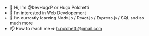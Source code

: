 - 👋 Hi, I’m @DevHugoP or Hugo Polchetti
- 👀 I’m interested in Web Developement 
- 🌱 I’m currently learning Node.js / React.js / Express.js / SQL and so much more 
- 📫 How to reach me => h.polchetti@gmail.com

<!---
DevHugoP/DevHugoP is a ✨ special ✨ repository because its `README.md` (this file) appears on your GitHub profile.
You can click the Preview link to take a look at your changes.
--->
